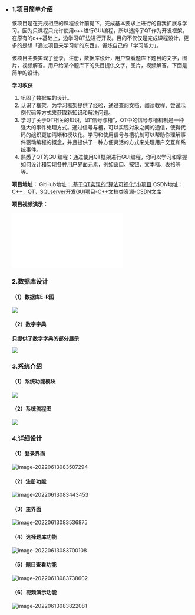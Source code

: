* ### 1.项目简单介绍

  该项目是在完成相应的课程设计前提下，完成基本要求上进行的自我扩展与学习。因为只课程只允许使用c++进行GUI编程，所以选择了QT作为开发框架。在原有的c++基础上，边学习QT边进行开发。目的不仅仅是完成课程设计，更多的是想「通过项目来学习新的东西」，锻炼自己的「学习能力」。

  该项目主要实现了登录，注册，数据库设计，用户查看题库下题目的文字，图片，视频解答。用户给某个题库下的头目提供文字，图片，视频解答。下面是简单的设计。

  **学习收获**

  1. 巩固了数据库的设计。
  2. 认识了框架，为学习框架提供了经验，通过查阅文档、阅读教程、尝试示例代码等方式来获取新知识和解决问题。
  3. 学习了关于QT相关的知识，如“信号与槽”，QT中的信号与槽机制是一种强大的事件处理方式。通过信号与槽，可以实现对象之间的通信，使得代码的组织更加清晰和模块化。学习和使用信号与槽机制可以帮助你理解事件驱动编程的概念，并且提供了一种方便灵活的方式来处理用户交互和系统事件。
  4. 熟悉了QT的GUI编程：通过使用QT框架进行GUI编程，你可以学习和掌握如何设计和实现各种用户界面元素，例如窗口、按钮、文本框、表格等等。

  **项目地址：**
  GitHub地址：[ 基于QT实现的”算法可视化“小项目](https://github.com/togetherhkl/Algorithm-visualization)
  CSDN地址：[C++，QT，SQLserver开发GUI项目-C++文档类资源-CSDN文库](https://download.csdn.net/download/qq_45031509/85624558)

  **项目视频演示：**

  <iframe src="//player.bilibili.com/player.html?aid=658369296&bvid=BV1Rh4y1Z7QA&cid=1192062762&page=1" scrolling="no" border="0" frameborder="no" framespacing="0" allowfullscreen="true"> </iframe>

  ### 2.数据库设计

  #### （1）数据库E-R图

  ![](https://raw.githubusercontent.com/togetherhkl/Mypictures/main/20220613082733.PNG)

  #### （2）数字字典

  **只提供了数字字典的部分展示**

  ![](https://raw.githubusercontent.com/togetherhkl/Mypictures/main/20220613082849.PNG)

  ### 3.系统介绍

  #### （1）系统功能模块

  ![](https://raw.githubusercontent.com/togetherhkl/Mypictures/main/20220613083015.PNG)

  #### （2）系统流程图

  ![](https://raw.githubusercontent.com/togetherhkl/Mypictures/main/20220613083151.PNG)

  ### 4.详细设计

  #### （1）登录界面

  ![image-20220613083507294](https://raw.githubusercontent.com/togetherhkl/Mypictures/main/20220613083507.png)

  #### （2）注册功能

  ![image-20220613083443453](https://raw.githubusercontent.com/togetherhkl/Mypictures/main/20220613083443.png)

  #### （3）主界面

  ![image-20220613083536875](https://raw.githubusercontent.com/togetherhkl/Mypictures/main/20220613083537.png)

  #### （4）选择题库功能

  ![image-20220613083700108](https://raw.githubusercontent.com/togetherhkl/Mypictures/main/20220613083700.png)

  #### （5）题目查看功能

  ![image-20220613083738602](https://raw.githubusercontent.com/togetherhkl/Mypictures/main/20220613083738.png)

  #### （6）视频演示功能

  ![image-20220613083822081](https://raw.githubusercontent.com/togetherhkl/Mypictures/main/20220613083822.png)

  
